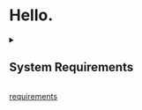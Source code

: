 ﻿# Hello.
<details>
  
 <summary><h2 id="sys-req"> System Requirements </h2></summary>
  <p>
    Requires a computer running an operating system. The computer must have some
    memory and ideally some kind of long-term storage. An input device as well
    as some form of output device is recommended.
  </p>
</details>

[requirements](#sys-req)

